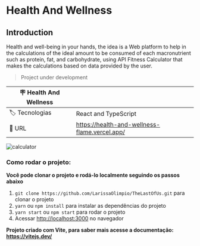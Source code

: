 # Health And Wellness


## Introduction

Health and well-being in your hands, the idea is a Web platform to help in the calculations of the ideal amount to be consumed of each macronutrient such as protein, fat, and carbohydrate, using API Fitness Calculator that makes the calculations based on data provided by the user.

> Project under development

| :placard: Health And Wellness |     |
| -------------  | --- |
|:label: Tecnologias | React and TypeScript |
| :rocket: URL         | https://health-and-wellness-flame.vercel.app/


![calculator](https://github.com/LarissaOlimpio/HealthAndWellness/assets/50180854/180fc301-29e8-415e-9ea2-83b6385599ad#vitrinedev)


### Como rodar o projeto:

**Você pode clonar o projeto e rodá-lo localmente seguindo os passos abaixo**

1. `git clone https://github.com/LarissaOlimpio/TheLastOfUs.git` para clonar o projeto
2. `yarn` ou `npm install` para instalar as dependências do projeto
3. `yarn start` ou `npm start` para rodar o projeto
4. Acessar [http://localhost:3000](http://localhost:3000) no navegador


**Projeto criado com Vite, para saber mais acesse a documentação: https://vitejs.dev/**
